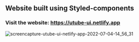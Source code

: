 ## Website built using Styled-components
### Visit the website: https://utube-ui.netlify.app

![screencapture-utube-ui-netlify-app-2022-07-04-14_56_31](https://user-images.githubusercontent.com/70688937/177126026-9669a085-8458-4e5c-bcdf-ee07882e7465.png)


